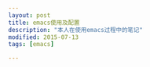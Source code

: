 ```yaml
---
layout: post
title: emacs使用及配置
description: "本人在使用emacs过程中的笔记"
modified: 2015-07-13
tags: [emacs]

---
```

